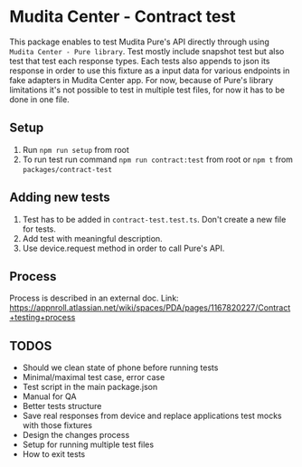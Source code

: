 # Mudita Center - Contract test

This package enables to test Mudita Pure's API directly through using `Mudita Center - Pure library`. Test mostly include snapshot test but also test that test each response types. Each tests also appends to json its response in order to use this fixture as a input data for various endpoints in fake adapters in Mudita Center app. For now, because of Pure's library limitations it's not possible to test in multiple test files, for now it has to be done in one file.

## Setup

1. Run `npm run setup` from root
2. To run test run command `npm run contract:test` from root or `npm t` from `packages/contract-test`

## Adding new tests

1. Test has to be added in `contract-test.test.ts`. Don't create a new file for tests.
2. Add test with meaningful description.
3. Use device.request method in order to call Pure's API.

## Process

Process is described in an external doc. Link: https://appnroll.atlassian.net/wiki/spaces/PDA/pages/1167820227/Contract+testing+process

## TODOS

- Should we clean state of phone before running tests
- Minimal/maximal test case, error case
- Test script in the main package.json
- Manual for QA
- Better tests structure
- Save real responses from device and replace applications test mocks with those fixtures
- Design the changes process
- Setup for running multiple test files
- How to exit tests
